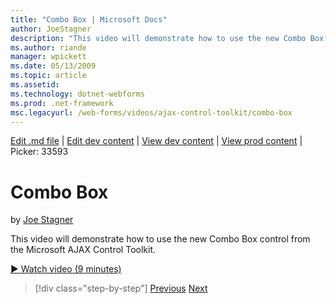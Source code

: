 ```yaml
---
title: "Combo Box | Microsoft Docs"
author: JoeStagner
description: "This video will demonstrate how to use the new Combo Box control from the Microsoft AJAX Control Toolkit."
ms.author: riande
manager: wpickett
ms.date: 05/13/2009
ms.topic: article
ms.assetid: 
ms.technology: dotnet-webforms
ms.prod: .net-framework
msc.legacyurl: /web-forms/videos/ajax-control-toolkit/combo-box
---
```

[Edit .md file](C:\Projects\msc\dev\Msc.Www\Web.ASP\App_Data\github\web-forms\videos\ajax-control-toolkit\combo-box.md) | [Edit dev content](http://www.aspdev.net/umbraco#/content/content/edit/26570) | [View dev content](http://docs.aspdev.net/tutorials/web-forms/videos/ajax-control-toolkit/combo-box.html) | [View prod content](http://www.asp.net/web-forms/videos/ajax-control-toolkit/combo-box) | Picker: 33593

Combo Box
====================
by [Joe Stagner](https://github.com/JoeStagner)

This video will demonstrate how to use the new Combo Box control from the Microsoft AJAX Control Toolkit.

[&#9654; Watch video (9 minutes)](https://channel9.msdn.com/Blogs/ASP-NET-Site-Videos/combo-box)

>[!div class="step-by-step"] [Previous](color-picker.md) [Next](editor-control.md)